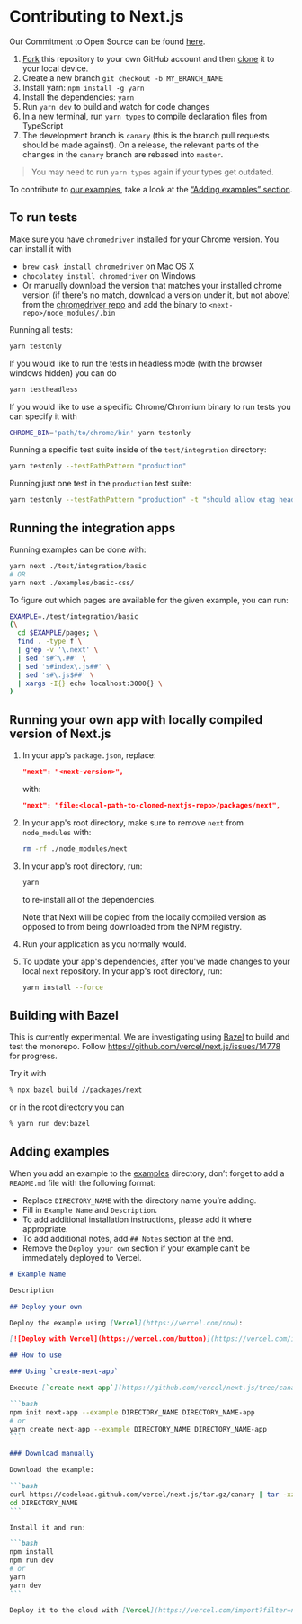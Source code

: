 # Contributing to Next.js

Our Commitment to Open Source can be found [here](https://vercel.com/oss).

1. [Fork](https://help.github.com/articles/fork-a-repo/) this repository to your own GitHub account and then [clone](https://help.github.com/articles/cloning-a-repository/) it to your local device.
2. Create a new branch `git checkout -b MY_BRANCH_NAME`
3. Install yarn: `npm install -g yarn`
4. Install the dependencies: `yarn`
5. Run `yarn dev` to build and watch for code changes
6. In a new terminal, run `yarn types` to compile declaration files from TypeScript
7. The development branch is `canary` (this is the branch pull requests should be made against). On a release, the relevant parts of the changes in the `canary` branch are rebased into `master`.

> You may need to run `yarn types` again if your types get outdated.

To contribute to [our examples](examples), take a look at the [“Adding examples” section](#adding-examples).

## To run tests

Make sure you have `chromedriver` installed for your Chrome version. You can install it with

- `brew cask install chromedriver` on Mac OS X
- `chocolatey install chromedriver` on Windows
- Or manually download the version that matches your installed chrome version (if there's no match, download a version under it, but not above) from the [chromedriver repo](https://chromedriver.storage.googleapis.com/index.html) and add the binary to `<next-repo>/node_modules/.bin`

Running all tests:

```sh
yarn testonly
```

If you would like to run the tests in headless mode (with the browser windows hidden) you can do

```sh
yarn testheadless
```

If you would like to use a specific Chrome/Chromium binary to run tests you can specify it with

```sh
CHROME_BIN='path/to/chrome/bin' yarn testonly
```

Running a specific test suite inside of the `test/integration` directory:

```sh
yarn testonly --testPathPattern "production"
```

Running just one test in the `production` test suite:

```sh
yarn testonly --testPathPattern "production" -t "should allow etag header support"
```

## Running the integration apps

Running examples can be done with:

```sh
yarn next ./test/integration/basic
# OR
yarn next ./examples/basic-css/
```

To figure out which pages are available for the given example, you can run:

```sh
EXAMPLE=./test/integration/basic
(\
  cd $EXAMPLE/pages; \
  find . -type f \
  | grep -v '\.next' \
  | sed 's#^\.##' \
  | sed 's#index\.js##' \
  | sed 's#\.js$##' \
  | xargs -I{} echo localhost:3000{} \
)
```

## Running your own app with locally compiled version of Next.js

1. In your app's `package.json`, replace:

   ```json
   "next": "<next-version>",
   ```

   with:

   ```json
   "next": "file:<local-path-to-cloned-nextjs-repo>/packages/next",
   ```

2. In your app's root directory, make sure to remove `next` from `node_modules` with:

   ```sh
   rm -rf ./node_modules/next
   ```

3. In your app's root directory, run:

   ```sh
   yarn
   ```

   to re-install all of the dependencies.

   Note that Next will be copied from the locally compiled version as opposed to from being downloaded from the NPM registry.

4. Run your application as you normally would.

5. To update your app's dependencies, after you've made changes to your local `next` repository. In your app's root directory, run:

   ```sh
   yarn install --force
   ```

## Building with Bazel

This is currently experimental. We are investigating using [Bazel] to build and test the monorepo.
Follow https://github.com/vercel/next.js/issues/14778 for progress.

Try it with

```sh
% npx bazel build //packages/next
```

or in the root directory you can

```sh
% yarn run dev:bazel
```

[bazel]: https://bazel.build

## Adding examples

When you add an example to the [examples](examples) directory, don’t forget to add a `README.md` file with the following format:

- Replace `DIRECTORY_NAME` with the directory name you’re adding.
- Fill in `Example Name` and `Description`.
- To add additional installation instructions, please add it where appropriate.
- To add additional notes, add `## Notes` section at the end.
- Remove the `Deploy your own` section if your example can’t be immediately deployed to Vercel.

````markdown
# Example Name

Description

## Deploy your own

Deploy the example using [Vercel](https://vercel.com/now):

[![Deploy with Vercel](https://vercel.com/button)](https://vercel.com/import/project?template=https://github.com/vercel/next.js/tree/canary/examples/DIRECTORY_NAME)

## How to use

### Using `create-next-app`

Execute [`create-next-app`](https://github.com/vercel/next.js/tree/canary/packages/create-next-app) with [npm](https://docs.npmjs.com/cli/init) or [Yarn](https://yarnpkg.com/lang/en/docs/cli/create/) to bootstrap the example:

```bash
npm init next-app --example DIRECTORY_NAME DIRECTORY_NAME-app
# or
yarn create next-app --example DIRECTORY_NAME DIRECTORY_NAME-app
```

### Download manually

Download the example:

```bash
curl https://codeload.github.com/vercel/next.js/tar.gz/canary | tar -xz --strip=2 next.js-canary/examples/DIRECTORY_NAME
cd DIRECTORY_NAME
```

Install it and run:

```bash
npm install
npm run dev
# or
yarn
yarn dev
```

Deploy it to the cloud with [Vercel](https://vercel.com/import?filter=next.js&utm_source=github&utm_medium=readme&utm_campaign=next-example) ([Documentation](https://nextjs.org/docs/deployment)).
````
